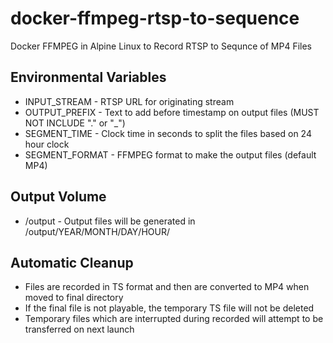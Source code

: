 # docker-ffmpeg-rtsp-to-sequence
 Docker FFMPEG in Alpine Linux to Record RTSP to Sequnce of MP4 Files

## Environmental Variables
 - INPUT_STREAM - RTSP URL for originating stream
 - OUTPUT_PREFIX - Text to add before timestamp on output files (MUST NOT INCLUDE "." or "_")
 - SEGMENT_TIME - Clock time in seconds to split the files based on 24 hour clock
 - SEGMENT_FORMAT - FFMPEG format to make the output files (default MP4)
 
## Output Volume
 - /output - Output files will be generated in /output/YEAR/MONTH/DAY/HOUR/
 
## Automatic Cleanup
 - Files are recorded in TS format and then are converted to MP4 when moved to final directory
 - If the final file is not playable, the temporary TS file will not be deleted
 - Temporary files which are interrupted during recorded will attempt to be transferred on next launch
 